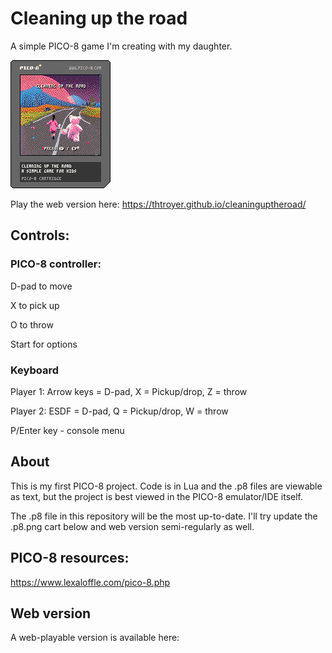 # Cleaning up the road
A simple PICO-8 game I'm creating with my daughter.

![Pico8 cart](docs/cleaninguptheroad.p8.png)

Play the web version here:
https://thtroyer.github.io/cleaninguptheroad/

## Controls:

### PICO-8 controller:

D-pad to move

X to pick up

O to throw

Start for options

### Keyboard

Player 1: Arrow keys = D-pad, X = Pickup/drop, Z = throw

Player 2: ESDF = D-pad, Q = Pickup/drop, W = throw

P/Enter key - console menu

## About
This is my first PICO-8 project.  Code is in Lua and the .p8 files are viewable as text, but the project is best viewed in the PICO-8 emulator/IDE itself.

The .p8 file in this repository will be the most up-to-date.  I'll try update the .p8.png cart below and web version semi-regularly as well.


## PICO-8 resources:
https://www.lexaloffle.com/pico-8.php

## Web version
A web-playable version is available here:  
